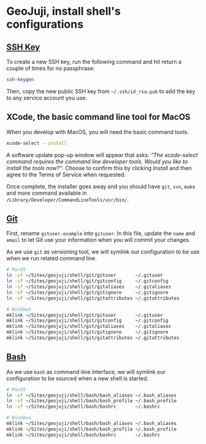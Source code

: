 # GeoJuji, install shell's configurations


## [SSH Key](https://help.github.com/articles/connecting-to-github-with-ssh/)

To create a new SSH key, run the following command and hit return a couple of times for no passphrase:

```bash
ssh-keygen
```

Then, copy the new public SSH key from `~/.ssh/id_rsa.pub` to add the key to any service account you use.



## XCode, the basic command line tool for MacOS

When  you develop with MacOS, you will need the basic command tools.

```bash
xcode-select --install
```

A software update pop-up window will appear that asks:
_“The xcode-select command requires the command line developer tools. Would you like to install the tools now?”_.
Choose to confirm this by clicking _Install_ and then agree to the Terms of Service when requested.

Once complete, the installer goes away and you should have `git`, `svn`, `make` and more command available in `/Library/Developer/CommandLineTools/usr/bin/`.



## [Git](https://git-scm.com/)

First, rename `gituser.example` into `gituser`. In this file, update the `name` and `email` to let Git use your information when you will commit your changes.

As we use `git` as versioning tool, we will symlink our configuration to be use when we run related command line.

```bash
# MacOS
ln -sf ~/Sites/geojuji/shell/git/gituser       ~/.gituser
ln -sf ~/Sites/geojuji/shell/git/gitconfig     ~/.gitconfig
ln -sf ~/Sites/geojuji/shell/git/gitaliases    ~/.gitaliases
ln -sf ~/Sites/geojuji/shell/git/gitignore     ~/.gitignore
ln -sf ~/Sites/geojuji/shell/git/gitattributes ~/.gitattributes

# Windows
mklink ~/Sites/geojuji/shell/git/gituser       ~/.gituser
mklink ~/Sites/geojuji/shell/git/gitconfig     ~/.gitconfig
mklink ~/Sites/geojuji/shell/git/gitaliases    ~/.gitaliases
mklink ~/Sites/geojuji/shell/git/gitignore     ~/.gitignore
mklink ~/Sites/geojuji/shell/git/gitattributes ~/.gitattributes
```



## [Bash](https://www.gnu.org/software/bash/)

As we use `bash` as command-line interface, we will symlink our configuration to be sourced when a new shell is started.

```bash
# MacOS
ln -sf ~/Sites/geojuji/shell/bash/bash_aliases ~/.bash_aliases
ln -sf ~/Sites/geojuji/shell/bash/bash_profile ~/.bash_profile
ln -sf ~/Sites/geojuji/shell/bash/bashrc       ~/.bashrc

# Windows
mklink ~/Sites/geojuji/shell/bash/bash_aliases ~/.bash_aliases
mklink ~/Sites/geojuji/shell/bash/bash_profile ~/.bash_profile
mklink ~/Sites/geojuji/shell/bash/bashrc       ~/.bashrc
```
